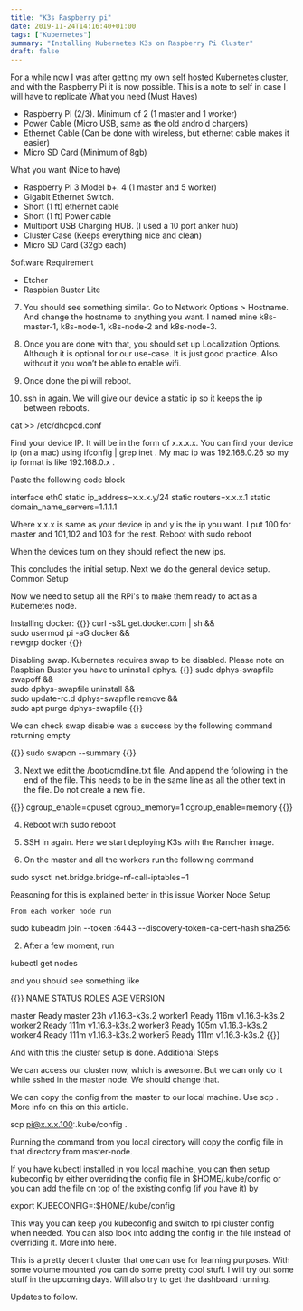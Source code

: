 ```yaml
---
title: "K3s Raspberry pi"
date: 2019-11-24T14:16:40+01:00
tags: ["Kubernetes"]
summary: "Installing Kubernetes K3s on Raspberry Pi Cluster"
draft: false
---
```



For a while now I was after getting my own self hosted Kubernetes cluster, and with the Raspberry Pi it is now possible. This is a note to self in case I will have to replicate
What you need (Must Haves)

- Raspberry PI (2/3). Minimum of 2 (1 master and 1 worker)
- Power Cable (Micro USB, same as the old android chargers)
- Ethernet Cable (Can be done with wireless, but ethernet cable makes it easier)
- Micro SD Card (Minimum of 8gb)

What you want (Nice to have)

- Raspberry PI 3 Model b+. 4 (1 master and 5 worker)
- Gigabit Ethernet Switch.
- Short (1 ft) ethernet cable
- Short (1 ft) Power cable
- Multiport USB Charging HUB. (I used a 10 port anker hub)
- Cluster Case (Keeps everything nice and clean)
- Micro SD Card (32gb each)

Software Requirement

- Etcher
- Raspbian Buster Lite


7. You should see something similar. Go to Network Options > Hostname. And change the hostname to anything you want. I named mine k8s-master-1, k8s-node-1, k8s-node-2 and k8s-node-3.

8. Once you are done with that, you should set up Localization Options. Although it is optional for our use-case. It is just good practice. Also without it you won’t be able to enable wifi.

9. Once done the pi will reboot.

10. ssh in again. We will give our device a static ip so it keeps the ip between reboots.

cat >> /etc/dhcpcd.conf

Find your device IP. It will be in the form of x.x.x.x. You can find your device ip (on a mac) using ifconfig | grep inet . My mac ip was 192.168.0.26 so my ip format is like 192.168.0.x .

Paste the following code block

interface eth0
static ip_address=x.x.x.y/24
static routers=x.x.x.1
static domain_name_servers=1.1.1.1

Where x.x.x is same as your device ip and y is the ip you want. I put 100 for master and 101,102 and 103 for the rest. Reboot with sudo reboot

When the devices turn on they should reflect the new ips.

This concludes the initial setup. Next we do the general device setup.
Common Setup

Now we need to setup all the RPi's to make them ready to act as a Kubernetes node.

Installing docker:
{{<highlight shell>}}
curl -sSL get.docker.com | sh && \
sudo usermod pi -aG docker && \
newgrp docker
{{</highlight>}}

Disabling swap. Kubernetes requires swap to be disabled. Please note on Raspbian Buster you have to uninstall dphys.
{{<highlight bash>}}
sudo dphys-swapfile swapoff && \
sudo dphys-swapfile uninstall && \
sudo update-rc.d dphys-swapfile remove && \
sudo apt purge dphys-swapfile
{{</highlight>}}

We can check swap disable was a success by the following command returning empty

{{<highlight shell>}}
sudo swapon --summary
{{</highlight>}}

3. Next we edit the /boot/cmdline.txt file. And append the following in the end of the file. This needs to be in the same line as all the other text in the file. Do not create a new file.

{{<highlight shell>}}
cgroup_enable=cpuset cgroup_memory=1 cgroup_enable=memory
{{</highlight>}}

4. Reboot with sudo reboot

5. SSH in again. Here we start deploying K3s with the Rancher image.


8. On the master and all the workers run the following command

sudo sysctl net.bridge.bridge-nf-call-iptables=1

Reasoning for this is explained better in this issue
Worker Node Setup

    From each worker node run

sudo kubeadm join --token <token> <master-node-ip>:6443 --discovery-token-ca-cert-hash sha256:<sha256>

2. After a few moment, run

kubectl get nodes

and you should see something like

{{<highlight bash>}}
NAME      STATUS   ROLES    AGE    VERSION

master    Ready    master   23h    v1.16.3-k3s.2
worker1   Ready    <none>   116m   v1.16.3-k3s.2
worker2   Ready    <none>   111m   v1.16.3-k3s.2
worker3   Ready    <none>   105m   v1.16.3-k3s.2
worker4   Ready    <none>   111m   v1.16.3-k3s.2
worker5   Ready    <none>   111m   v1.16.3-k3s.2
{{</highlight>}}

And with this the cluster setup is done.
Additional Steps

We can access our cluster now, which is awesome. But we can only do it while sshed in the master node. We should change that.

We can copy the config from the master to our local machine. Use scp . More info on this on this article.

scp pi@x.x.x.100:.kube/config .

Running the command from you local directory will copy the config file in that directory from master-node.

If you have kubectl installed in you local machine, you can then setup kubeconfig by either overriding the config file in $HOME/.kube/config or you can add the file on top of the existing config (if you have it) by

export KUBECONFIG=<location to config from pi>:$HOME/.kube/config

This way you can keep you kubeconfig and switch to rpi cluster config when needed. You can also look into adding the config in the file instead of overriding it. More info here.

This is a pretty decent cluster that one can use for learning purposes. With some volume mounted you can do some pretty cool stuff. I will try out some stuff in the upcoming days. Will also try to get the dashboard running.

Updates to follow.
